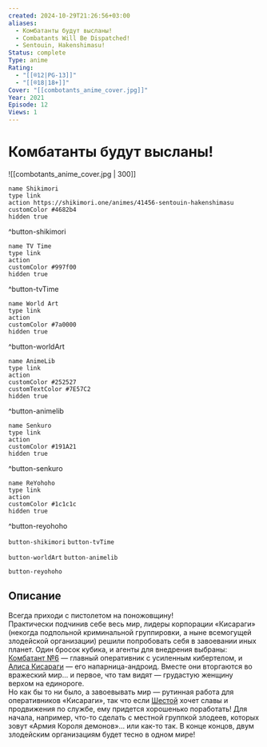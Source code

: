```yaml
---
created: 2024-10-29T21:26:56+03:00
aliases:
  - Комбатанты будут высланы!
  - Combatants Will Be Dispatched!
  - Sentouin, Hakenshimasu!
Status: complete
Type: anime
Rating:
  - "[[®️12|PG-13]]"
  - "[[®️18|18+]]"
Cover: "[[combotants_anime_cover.jpg]]"
Year: 2021
Episode: 12
Views: 1
---
```


# Комбатанты будут высланы!

![[combotants_anime_cover.jpg | 300]]

```button
name Shikimori
type link
action https://shikimori.one/animes/41456-sentouin-hakenshimasu
customColor #4682b4
hidden true
```
^button-shikimori

```button
name TV Time
type link
action 
customColor #997f00
hidden true
```
^button-tvTime

```button
name World Art
type link
action 
customColor #7a0000
hidden true
```
^button-worldArt

```button
name AnimeLib
type link
action 
customColor #252527
customTextColor #7E57C2
hidden true
```
^button-animelib

```button
name Senkuro
type link
action 
customColor #191A21
hidden true
```
^button-senkuro

```button
name ReYohoho
type link
action 
customColor #1c1c1c
hidden true
```
^button-reyohoho



`button-shikimori` `button-tvTime`

`button-worldArt` `button-animelib`

`button-reyohoho`

## Описание

Всегда приходи с пистолетом на поножовщину!  
Практически подчинив себе весь мир, лидеры корпорации «Кисараги» (некогда подпольной криминальной группировки, а ныне всемогущей злодейской организации) решили попробовать себя в завоевании иных планет. Один бросок кубика, и агенты для внедрения выбраны: [Комбатант №6](https://shikimori.one/characters/184856-sentouin-roku-gou) — главный оперативник с усиленным кибертелом, и [Алиса Кисараги](https://shikimori.one/characters/180616-alice-kisaragi) — его напарница-андроид. Вместе они вторгаются во вражеский мир... и первое, что там видят — грудастую женщину верхом на единороге.  
Но как бы то ни было, а завоевывать мир — рутинная работа для оперативников «Кисараги», так что если [Шестой](https://shikimori.one/characters/184856-sentouin-roku-gou) хочет славы и продвижения по службе, ему придется хорошенько поработать! Для начала, например, что-то сделать с местной группкой злодеев, которых зовут «Армия Короля демонов»... или как-то так. В конце концов, двум злодейским организациям будет тесно в одном мире!
